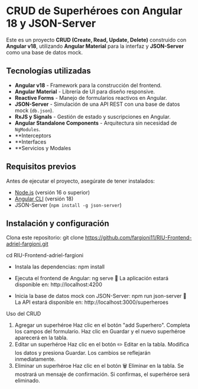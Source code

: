 #  CRUD de Superhéroes con Angular 18 y JSON-Server

Este es un proyecto **CRUD (Create, Read, Update, Delete)** construido con **Angular v18**, utilizando **Angular Material** para la interfaz y **JSON-Server** como una base de datos mock.

##  Tecnologías utilizadas

- **Angular v18** - Framework para la construcción del frontend.
- **Angular Material** - Librería de UI para diseño responsive.
- **Reactive Forms** - Manejo de formularios reactivos en Angular.
- **JSON-Server** - Simulación de una API REST con una base de datos mock (`db.json`).
- **RxJS y Signals** - Gestión de estado y suscripciones en Angular.
- **Angular Standalone Components** - Arquitectura sin necesidad de `NgModules`.
- **Interceptors
- **Interfaces
- **Servicios y Modales
  
##  Requisitos previos

Antes de ejecutar el proyecto, asegúrate de tener instalados:

- [Node.js](https://nodejs.org/) (versión 16 o superior)
- [Angular CLI](https://angular.io/cli) (versión 18)
- JSON-Server (`npm install -g json-server`)

##  Instalación y configuración

Clona este repositorio:
git clone https://github.com/fargioni11/RIU-Frontend-adriel-fargioni.git

cd RIU-Frontend-adriel-fargioni

* Instala las dependencias:
 npm install

* Ejecuta el frontend de Angular:
 ng serve
🔹 La aplicación estará disponible en: http://localhost:4200

* Inicia la base de datos mock con JSON-Server:
 npm run json-server
🔹 La API estará disponible en: http://localhost:3000/superheroes

Uso del CRUD
1. Agregar un superhéroe
Haz clic en el botón "add Superhero".
Completa los campos del formulario.
Haz clic en Guardar y el nuevo superhéroe aparecerá en la tabla.
2. Editar un superhéroe
Haz clic en el botón ✏️ Editar en la tabla.
Modifica los datos y presiona Guardar.
Los cambios se reflejarán inmediatamente.
3. Eliminar un superhéroe
Haz clic en el botón 🗑️ Eliminar en la tabla.
Se mostrará un mensaje de confirmación.
Si confirmas, el superhéroe será eliminado.
